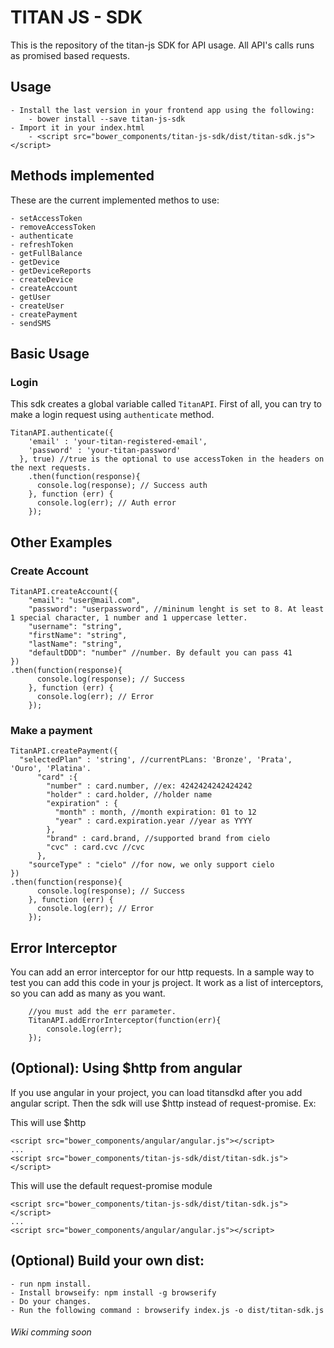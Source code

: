 # TITAN JS - SDK

This is the repository of the titan-js SDK for API usage. All API's calls runs as promised based requests.

## Usage
    - Install the last version in your frontend app using the following:
        - bower install --save titan-js-sdk
    - Import it in your index.html
        - <script src="bower_components/titan-js-sdk/dist/titan-sdk.js"></script>

## Methods implemented
These are the current implemented methos to use:

    - setAccessToken
    - removeAccessToken
    - authenticate
    - refreshToken
    - getFullBalance
    - getDevice
    - getDeviceReports
    - createDevice
    - createAccount
    - getUser
    - createUser
    - createPayment
    - sendSMS

## Basic Usage
### Login
This sdk creates a global variable called `TitanAPI`.
First of all, you can try to make a login request using `authenticate` method.

```
TitanAPI.authenticate({
    'email' : 'your-titan-registered-email',
    'password' : 'your-titan-password'
  }, true) //true is the optional to use accessToken in the headers on the next requests.
    .then(function(response){
      console.log(response); // Success auth
    }, function (err) {
      console.log(err); // Auth error
    });
```
## Other Examples
### Create Account
```
TitanAPI.createAccount({
	"email": "user@mail.com",
	"password": "userpassword", //mininum lenght is set to 8. At least 1 special character, 1 number and 1 uppercase letter.
	"username": "string",
	"firstName": "string",
	"lastName": "string",
	"defaultDDD": "number" //number. By default you can pass 41
})
.then(function(response){
      console.log(response); // Success
    }, function (err) {
      console.log(err); // Error
    });
```
### Make a payment
```
TitanAPI.createPayment({
  "selectedPlan" : 'string', //currentPLans: 'Bronze', 'Prata', 'Ouro', 'Platina'.
      "card" :{
        "number" : card.number, //ex: 4242424242424242
        "holder" : card.holder, //holder name
        "expiration" : {
          "month" : month, //month expiration: 01 to 12
          "year" : card.expiration.year //year as YYYY
        },
        "brand" : card.brand, //supported brand from cielo
        "cvc" : card.cvc //cvc
      },
	"sourceType" : "cielo" //for now, we only support cielo
})
.then(function(response){
      console.log(response); // Success
    }, function (err) {
      console.log(err); // Error
    });
```



## Error Interceptor
You can add an error interceptor for our http requests. In a sample way to test you can add this code in your js project. It work as a list of interceptors, so you can add as many as you want.

```
    //you must add the err parameter.
    TitanAPI.addErrorInterceptor(function(err){
        console.log(err);
    });
```

## (Optional): Using $http from angular
If you use angular in your project, you can load titansdkd after you add angular script. Then the sdk will use $http instead of request-promise. Ex:

This will use $http
```
<script src="bower_components/angular/angular.js"></script>
...
<script src="bower_components/titan-js-sdk/dist/titan-sdk.js"></script>

```

This will use the default request-promise module
```
<script src="bower_components/titan-js-sdk/dist/titan-sdk.js"></script>
...
<script src="bower_components/angular/angular.js"></script>

```

## (Optional) Build your own dist:
    - run npm install.
    - Install browseify: npm install -g browserify
    - Do your changes.
    - Run the following command : browserify index.js -o dist/titan-sdk.js

###### Wiki comming soon